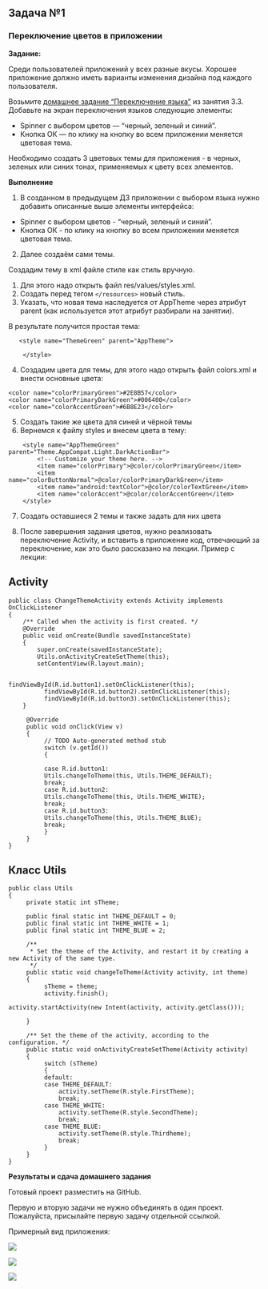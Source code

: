 ## Задача №1
### Переключение цветов в приложении


**Задание:**

Среди пользователей приложений у всех разные вкусы. Хорошее приложение должно иметь варианты изменения дизайна под каждого пользователя. 

Возьмите [домашнее задание “Переключение языка”](https://github.com/netology-code/and-homeworks/tree/master/3.3.AppResources/3.3.2) из занятия 3.3.
Добавьте на экран переключения языков следующие элементы: 

* Spinner с выбором цветов — “черный, зеленый и синий”. 
* Кнопка ОК — по клику на кнопку во всем приложении меняется цветовая тема. 

Необходимо создать 3 цветовых темы для приложения - в черных, зеленых или синих тонах, применяемых к цвету всех элементов. 




**Выполнение**

1. В созданном в предыдущем ДЗ приложении с выбором языка нужно добавить описанные выше элементы интерфейса:
* Spinner с выбором цветов - “черный, зеленый и синий”. 
* Кнопка ОК - по клику на кнопку во всем приложении меняется цветовая тема. 


2. Далее создаём сами темы.


Создадим тему в xml файле стиле как стиль вручную.

1. Для этого надо открыть файл res/values/styles.xml.
2. Создать перед тегом `</resources>` новый стиль.
3. Указать, что новая тема наследуется от AppTheme через атрибут parent (как используется этот атрибут разбирали на занятии).


В результате получится простая тема:
```
   <style name="ThemeGreen" parent="AppTheme">

    </style>
```

4. Создадим цвета для темы, для этого надо открыть файл colors.xml и внести основные цвета:
```
<color name="colorPrimaryGreen">#2E8B57</color>
<color name="colorPrimaryDarkGreen">#006400</color>
<color name="colorAccentGreen">#6B8E23</color>
```

5. Создать такие же цвета для синей и чёрной темы
6. Вернемся к файлу styles и внесем цвета в тему:

```
    <style name="AppThemeGreen" parent="Theme.AppCompat.Light.DarkActionBar">
        <!-- Customize your theme here. -->
        <item name="colorPrimary">@color/colorPrimaryGreen</item>
        <item name="colorButtonNormal">@color/colorPrimaryDarkGreen</item>
        <item name="android:textColor">@color/colorTextGreen</item>
        <item name="colorAccent">@color/colorAccentGreen</item>
    </style>
```

7. Создать оставшиеся 2 темы и также задать для них цвета


3. После завершения задания цветов, нужно реализовать переключение  Activity, и вставить в приложение код, отвечающий за переключение,  как это было рассказано на лекции.
Пример с лекции:
## Activity
```
public class ChangeThemeActivity extends Activity implements OnClickListener
{
    /** Called when the activity is first created. */
    @Override
    public void onCreate(Bundle savedInstanceState) 
    {
        super.onCreate(savedInstanceState);
        Utils.onActivityCreateSetTheme(this);
        setContentView(R.layout.main);
          
                    findViewById(R.id.button1).setOnClickListener(this);
          findViewById(R.id.button2).setOnClickListener(this);
          findViewById(R.id.button3).setOnClickListener(this);
    }

     @Override
     public void onClick(View v) 
     {
          // TODO Auto-generated method stub
          switch (v.getId())
          {

          case R.id.button1:
          Utils.changeToTheme(this, Utils.THEME_DEFAULT);
          break;
          case R.id.button2:
          Utils.changeToTheme(this, Utils.THEME_WHITE);
          break;
          case R.id.button3:
          Utils.changeToTheme(this, Utils.THEME_BLUE);
          break;
          }
     }
}
```


## Класс Utils
```
public class Utils
{
     private static int sTheme;

     public final static int THEME_DEFAULT = 0;
     public final static int THEME_WHITE = 1;
     public final static int THEME_BLUE = 2;

     /**
      * Set the theme of the Activity, and restart it by creating a new Activity of the same type.
      */
     public static void changeToTheme(Activity activity, int theme)
     {
          sTheme = theme;
          activity.finish();

activity.startActivity(new Intent(activity, activity.getClass()));

     }

     /** Set the theme of the activity, according to the configuration. */
     public static void onActivityCreateSetTheme(Activity activity)
     {
          switch (sTheme)
          {
          default:
          case THEME_DEFAULT:
              activity.setTheme(R.style.FirstTheme);
              break;
          case THEME_WHITE:
              activity.setTheme(R.style.SecondTheme);
              break;
          case THEME_BLUE:
              activity.setTheme(R.style.Thirdheme);
              break;
          }
     }
}
```



**Результаты и сдача домашнего задания**


Готовый проект разместить на GitHub.

Первую и вторую задачи не нужно объединять в один проект. Пожалуйста, присылайте первую задачу отдельной ссылкой.

Примерный вид приложения:

![](https://i.imgur.com/0Yj44vJ.jpg)

![](https://i.imgur.com/OAr76gm.jpg)

![](https://i.imgur.com/cYU4aS0.jpg)
